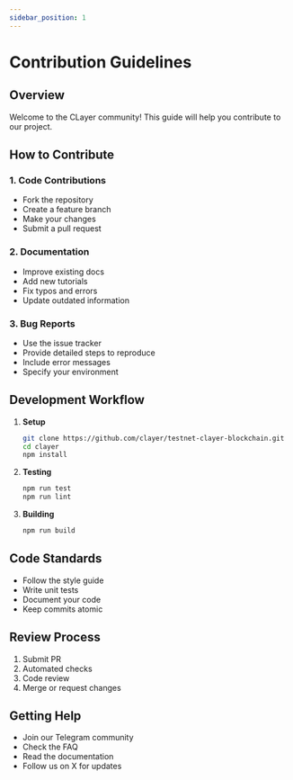 ```yaml
---
sidebar_position: 1
---
```


# Contribution Guidelines

## Overview

Welcome to the CLayer community! This guide will help you contribute to our project.

## How to Contribute

### 1. Code Contributions
- Fork the repository
- Create a feature branch
- Make your changes
- Submit a pull request

### 2. Documentation
- Improve existing docs
- Add new tutorials
- Fix typos and errors
- Update outdated information

### 3. Bug Reports
- Use the issue tracker
- Provide detailed steps to reproduce
- Include error messages
- Specify your environment

## Development Workflow

1. **Setup**
   ```bash
   git clone https://github.com/clayer/testnet-clayer-blockchain.git
   cd clayer
   npm install

2. **Testing**
   ```bash
   npm run test
   npm run lint

3. **Building**
   ```bash
   npm run build

## Code Standards

- Follow the style guide
- Write unit tests
- Document your code
- Keep commits atomic

## Review Process

1. Submit PR
2. Automated checks
3. Code review
4. Merge or request changes

## Getting Help

- Join our Telegram community
- Check the FAQ
- Read the documentation
- Follow us on X for updates